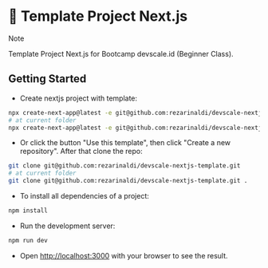 # 🔖 Template Project Next.js

> [!NOTE]
> Template Project Next.js for Bootcamp devscale.id (Beginner Class).

## Getting Started

- Create nextjs project with template:

```bash
npx create-next-app@latest -e git@github.com:rezarinaldi/devscale-nextjs-template.git
# at current folder
npx create-next-app@latest -e git@github.com:rezarinaldi/devscale-nextjs-template.git .
```

- Or click the button "Use this template", then click "Create a new repository". After that clone the repo:

```bash
git clone git@github.com:rezarinaldi/devscale-nextjs-template.git
# at current folder
git clone git@github.com:rezarinaldi/devscale-nextjs-template.git .
```

- To install all dependencies of a project:

```bash
npm install
```

- Run the development server:

```bash
npm run dev
```

- Open [http://localhost:3000](http://localhost:3000) with your browser to see the result.
